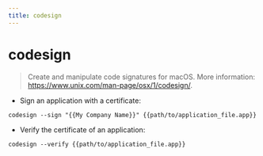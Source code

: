 ```yaml
---
title: codesign
---
```

# codesign

> Create and manipulate code signatures for macOS.
> More information: <https://www.unix.com/man-page/osx/1/codesign/>.

- Sign an application with a certificate:

`codesign --sign "{{My Company Name}}" {{path/to/application_file.app}}`

- Verify the certificate of an application:

`codesign --verify {{path/to/application_file.app}}`

